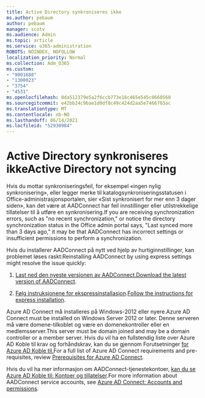 ```yaml
---
title: Active Directory synkroniseres ikke
ms.author: pebaum
author: pebaum
manager: scotv
ms.audience: Admin
ms.topic: article
ms.service: o365-administration
ROBOTS: NOINDEX, NOFOLLOW
localization_priority: Normal
ms.collection: Adm_O365
ms.custom:
- "9001688"
- "1300023"
- "3754"
- "4531"
ms.openlocfilehash: 0da512379e5a2f6ccb773e18c465e545c0660560
ms.sourcegitcommit: e42bb24c9bae1d0df8c49c424d2aa5e7466703ac
ms.translationtype: MT
ms.contentlocale: nb-NO
ms.lasthandoff: 06/14/2021
ms.locfileid: "52930984"
---
```

# <a name="active-directory-not-syncing"></a><span data-ttu-id="e3dde-102">Active Directory synkroniseres ikke</span><span class="sxs-lookup"><span data-stu-id="e3dde-102">Active Directory not syncing</span></span>

<span data-ttu-id="e3dde-103">Hvis du mottar synkroniseringsfeil, for eksempel «ingen nylig synkronisering», eller legger merke til katalogsynkroniseringsstatusen i Office-administrasjonsportalen, sier «Sist synkronisert for mer enn 3 dager siden», kan det være at AADConnect har feil innstillinger eller utilstrekkelige tillatelser til å utføre en synkronisering.</span><span class="sxs-lookup"><span data-stu-id="e3dde-103">If you are receiving synchronization errors, such as "no recent synchronization," or notice the directory synchronization status in the Office admin portal says, "Last synced more than 3 days ago," it may be that AADConnect has incorrect settings or insufficient permissions to perform a synchronization.</span></span>  

<span data-ttu-id="e3dde-104">Hvis du installerer AADConnect på nytt ved hjelp av hurtiginnstillinger, kan problemet løses raskt:</span><span class="sxs-lookup"><span data-stu-id="e3dde-104">Reinstalling AADConnect by using express settings might resolve the issue quickly:</span></span>

1. <span data-ttu-id="e3dde-105">[Last ned den nyeste versjonen av AADConnect.](https://go.microsoft.com/fwlink/?LinkId=615771)</span><span class="sxs-lookup"><span data-stu-id="e3dde-105">[Download the latest version of AADConnect](https://go.microsoft.com/fwlink/?LinkId=615771).</span></span>

2. <span data-ttu-id="e3dde-106">[Følg instruksjonene for ekspressinstallasjon](/azure/active-directory/hybrid/how-to-connect-install-express).</span><span class="sxs-lookup"><span data-stu-id="e3dde-106">[Follow the instructions for express installation](/azure/active-directory/hybrid/how-to-connect-install-express).</span></span>

<span data-ttu-id="e3dde-107">Azure AD Connect må installeres på Windows-2012 eller nyere.</span><span class="sxs-lookup"><span data-stu-id="e3dde-107">Azure AD Connect must be installed on Windows Server 2012 or later.</span></span> <span data-ttu-id="e3dde-108">Denne serveren må være domene-tilkoblet og være en domenekontroller eller en medlemsserver.</span><span class="sxs-lookup"><span data-stu-id="e3dde-108">This server must be domain joined and may be a domain controller or a member server.</span></span> <span data-ttu-id="e3dde-109">Hvis du vil ha en fullstendig liste over Azure AD Koble til krav og forhåndskrav, kan du se gjennom Forutsetninger [for Azure AD Koble til.](/azure/active-directory/hybrid/how-to-connect-install-prerequisites)</span><span class="sxs-lookup"><span data-stu-id="e3dde-109">For a full list of Azure AD Connect requirements and pre-requisites, review [Prerequisites for Azure AD Connect](/azure/active-directory/hybrid/how-to-connect-install-prerequisites).</span></span>

<span data-ttu-id="e3dde-110">Hvis du vil ha mer informasjon om AADConnect-tjenestekontoer, [kan du se Azure AD Koble til: Kontoer og tillatelser](/azure/active-directory/hybrid/reference-connect-accounts-permissions).</span><span class="sxs-lookup"><span data-stu-id="e3dde-110">For more information about AADConnect service accounts, see [Azure AD Connect: Accounts and permissions](/azure/active-directory/hybrid/reference-connect-accounts-permissions).</span></span>
